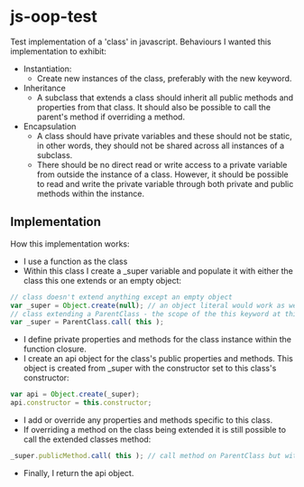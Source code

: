# js-oop-test

Test implementation of a 'class' in javascript. Behaviours I wanted this implementation to exhibit:

* Instantiation:
    * Create new instances of the class, preferably with the new keyword.
* Inheritance
    * A subclass that extends a class should inherit all public methods and properties from that class. It should also be possible to call the parent's method if overriding a method.
* Encapsulation
    * A class should have private variables and these should not be static, in other words, they should not be shared across all instances of a subclass.
    * There should be no direct read or write access to a private variable from outside the instance of a class. However, it should be possible to read and write the private variable through both private and public methods within the instance.

## Implementation

How this implementation works:

* I use a function as the class
* Within this class I create a _super variable and populate it with either the class this one extends or an empty object:

```js
// class doesn't extend anything except an empty object
var _super = Object.create(null); // an object literal would work as well
// class extending a ParentClass - the scope of the this keyword at this point is the Class being instantiated
var _super = ParentClass.call( this );
```

* I define private properties and methods for the class instance within the function closure.
* I create an api object for the class's public properties and methods. This object is created from _super with the constructor set to this class's constructor:

```js
var api = Object.create(_super);
api.constructor = this.constructor;
```

* I add or override any properties and methods specific to this class.
* If overriding a method on the class being extended it is still possible to call the extended classes method:

```js
_super.publicMethod.call( this ); // call method on ParentClass but with this class as the scope
```

* Finally, I return the api object.